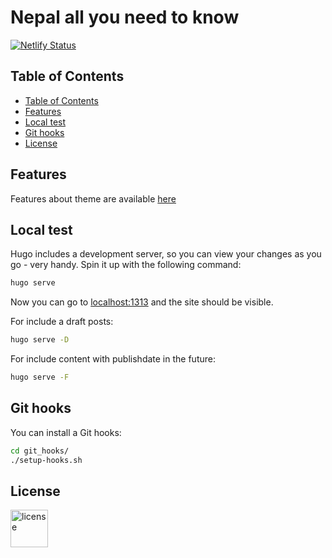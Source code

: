 # Nepal all you need to know 
[![Netlify Status](https://api.netlify.com/api/v1/badges/d51b252f-b108-4cbe-9511-ac2773c3345f/deploy-status)](https://app.netlify.com/sites/nepal-allyouneedtoknow/deploys)

## Table of Contents

- [Table of Contents](#table-of-contents)
- [Features](#features)
- [Local test](#local-test)
- [Git hooks](#git-hooks)
- [License](#license)

## Features
Features about theme are available [here][sustain-aynk]

## Local test
Hugo includes a development server, so you can view your changes as you go -
very handy. Spin it up with the following command:

``` sh
hugo serve
```

Now you can go to [localhost:1313][local] and the site should be visible.

For include a draft posts:

``` sh
hugo serve -D
```

For include content with publishdate in the future:

``` sh
hugo serve -F
```

## Git hooks

You can install a Git hooks:

``` sh
cd git_hooks/
./setup-hooks.sh
```

## License
<p>
  <a href="./LICENSE"><img src="https://upload.wikimedia.org/wikipedia/commons/thumb/0/0c/MIT_logo.svg/642px-MIT_logo.svg.png" height="60px" alt="license"></a>
</p>

[local]: http://localhost:1313/
[sustain-aynk]: https://github.com/altrdev/hugo-sustain-aynk
